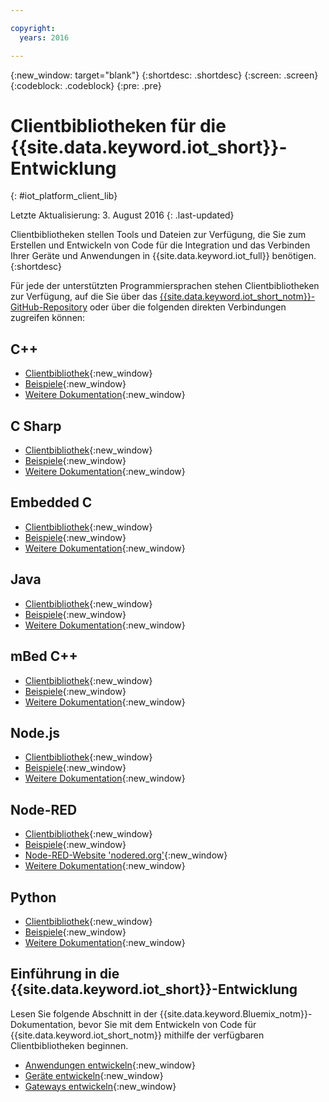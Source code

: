 ```yaml
---

copyright:
  years: 2016

---
```


{:new_window: target="blank"}
{:shortdesc: .shortdesc}
{:screen: .screen}
{:codeblock: .codeblock}
{:pre: .pre}

# Clientbibliotheken für die {{site.data.keyword.iot_short}}-Entwicklung 
{: #iot_platform_client_lib}

Letzte Aktualisierung: 3. August 2016
{: .last-updated}

Clientbibliotheken stellen Tools und Dateien zur Verfügung, die Sie zum Erstellen und Entwickeln von Code für die Integration und das Verbinden Ihrer Geräte und Anwendungen in {{site.data.keyword.iot_full}} benötigen.
{:shortdesc}

Für jede der unterstützten Programmiersprachen stehen Clientbibliotheken zur Verfügung, auf die Sie über das [{{site.data.keyword.iot_short_notm}}-GitHub-Repository](https://github.com/ibm-watson-iot) oder über die folgenden direkten Verbindungen zugreifen können: 

## C++

- [Clientbibliothek](https://github.com/ibm-watson-iot/iot-cpp){:new_window} 
- [Beispiele](https://github.com/ibm-watson-iot/iot-cpp/tree/master/samples){:new_window} 
- [Weitere Dokumentation](https://github.com/ibm-watson-iot/iot-cpp/blob/master/README.md){:new_window} 

## C Sharp 
- [Clientbibliothek](https://github.com/ibm-watson-iot/iot-csharp){:new_window} 
- [Beispiele](https://github.com/ibm-watson-iot/iot-csharp/tree/master/sample){:new_window} 
- [Weitere Dokumentation](https://github.com/ibm-watson-iot/iot-csharp/blob/master/README.md){:new_window} 

## Embedded C 

- [Clientbibliothek](https://github.com/ibm-watson-iot/iot-embeddedc){:new_window} 
- [Beispiele](https://github.com/ibm-watson-iot/iot-embeddedc/tree/master/samples){:new_window} 
- [Weitere Dokumentation](https://github.com/ibm-watson-iot/iot-embeddedc/blob/master/README.md){:new_window} 


## Java 
- [Clientbibliothek](https://github.com/ibm-watson-iot/iot-java){:new_window} 
- [Beispiele](https://github.com/ibm-watson-iot/iot-java#samples){:new_window} 
- [Weitere Dokumentation](https://github.com/ibm-watson-iot/iot-java/blob/master/README.md){:new_window} 

## mBed C++ 

- [Clientbibliothek](https://developer.mbed.org/teams/IBM_IoT/code/IBMIoTF/){:new_window} 
- [Beispiele](https://developer.mbed.org/teams/IBM_IoT/code/IBMIoTClientLibrarySample/){:new_window} 
- [Weitere Dokumentation](http://iotf.readthedocs.io/en/latest/devices/libraries/mbedcpp.html){:new_window} 

## Node.js 
- [Clientbibliothek](https://github.com/ibm-watson-iot/iot-nodejs){:new_window} 
- [Beispiele](https://github.com/ibm-watson-iot/iot-nodejs/tree/master/samples){:new_window} 
- [Weitere Dokumentation](https://github.com/ibm-watson-iot/iot-nodejs/blob/master/README.md){:new_window} 

## Node-RED 
- [Clientbibliothek](https://github.com/ibm-watson-iot/iot-nodered){:new_window} 
- [Beispiele](https://github.com/ibm-watson-iot/iot-nodered/tree/master/samples/rpi){:new_window} 
- [Node-RED-Website 'nodered.org'](http://nodered.org/){:new_window} 
- [Weitere Dokumentation](https://github.com/ibm-watson-iot/iot-nodered/blob/master/README.md){:new_window} 

## Python 
- [Clientbibliothek](https://github.com/ibm-watson-iot/iot-python){:new_window} 
- [Beispiele](https://github.com/ibm-watson-iot/iot-python/tree/master/samples){:new_window} 
- [Weitere Dokumentation](https://github.com/ibm-watson-iot/iot-python/blob/master/README.rst){:new_window} 

## Einführung in die {{site.data.keyword.iot_short}}-Entwicklung 

Lesen Sie folgende Abschnitt in der {{site.data.keyword.Bluemix_notm}}-Dokumentation, bevor Sie mit dem Entwickeln von Code für {{site.data.keyword.iot_short_notm}} mithilfe der verfügbaren Clientbibliotheken beginnen. 

- [Anwendungen entwickeln](applications/api.html){:new_window} 
- [Geräte entwickeln](devices/api.html){:new_window} 
- [Gateways entwickeln](gateways/mqtt.html){:new_window} 
